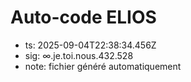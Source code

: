 # Auto-code ELIOS
- ts: 2025-09-04T22:38:34.456Z
- sig: ∞.je.toi.nous.432.528
- note: fichier généré automatiquement